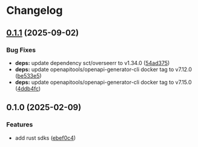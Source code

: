 # Changelog

## [0.1.1](https://github.com/devopsarr/overseerr-rs/compare/v0.1.0...v0.1.1) (2025-09-02)


### Bug Fixes

* **deps:** update dependency sct/overseerr to v1.34.0 ([54ad375](https://github.com/devopsarr/overseerr-rs/commit/54ad375d2898d7e912493fd1f4f08a9a9b815513))
* **deps:** update openapitools/openapi-generator-cli docker tag to v7.12.0 ([be533e5](https://github.com/devopsarr/overseerr-rs/commit/be533e553b8801346f56c06972ac361a9f647ad3))
* **deps:** update openapitools/openapi-generator-cli docker tag to v7.15.0 ([4ddb4fc](https://github.com/devopsarr/overseerr-rs/commit/4ddb4fc1acffbe4074f078aa8baa07250f110283))

## 0.1.0 (2025-02-09)


### Features

* add rust sdks ([ebef0c4](https://github.com/devopsarr/overseerr-rs/commit/ebef0c4c0ae8ffbd461526578db5d7a3f996eb29))
